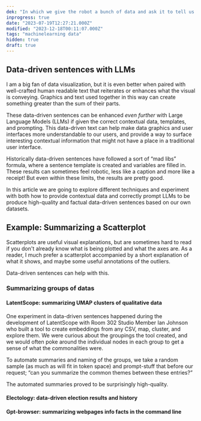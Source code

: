 ```yaml
---
dek: "In which we give the robot a bunch of data and ask it to tell us what it means"
inprogress: true
date: "2023-07-19T12:27:21.000Z"
modified: "2023-12-18T00:11:07.000Z"
tags: "machinelearning data"
hidden: true
draft: true
---
```

## Data-driven sentences with LLMs

I am a big fan of data visualization, but it is even better when paired with well-crafted human readable text that reiterates or enhances what the visual is conveying. Graphics and text used together in this way can create something greater than the sum of their parts.

These data-driven sentences can be enhanced *even further* with Large Language Models (LLMs) if given the correct contextual data, templates, and prompting. This data-driven text can help make data graphics and user interfaces more understandable to our users, and provide a way to surface interesting contextual information that might not have a place in a traditional user interface.

Historically data-driven sentences have followed a sort of “mad libs” formula, where a sentence template is created and variables are filled in. These results can sometimes feel robotic, less like a caption and more like a receipt! But even within these limits, the results are pretty good.

In this article we are going to explore different techniques and experiment with both how to provide contextual data and correctly prompt LLMs to be produce high-quality and factual data-driven sentences based on our own datasets.

## Example: Summarizing a Scatterplot

Scatterplots are useful visual explanations, but are sometimes hard to read if you don't already know what is being plotted and what the axes are. As a reader, I much prefer a scatterplot accompanied by a short explanation of what it shows, and maybe some useful annotations of the outliers.

Data-driven sentences can help with this.

### Summarizing groups of datas
#### LatentScope: summarizing UMAP clusters of qualitative data

One experiment in data-driven sentences happened during the development of LatentScope with Room 302 Studio Member Ian Johnson who built a tool to create embeddings from any CSV, map, cluster, and explore them. We were curious about the groupings the tool created, and we would often poke around the individual nodes in each group to get a sense of what the commonalities were.

To automate summaries and naming of the groups, we take a random sample (as much as will fit in token space) and prompt-stuff that before our request; “can you summarize the common themes between these entries?”

The automated summaries proved to be surprisingly high-quality.

#### Electology: data-driven election results and history
#### Gpt-browser: summarizing webpages info facts in the command line
